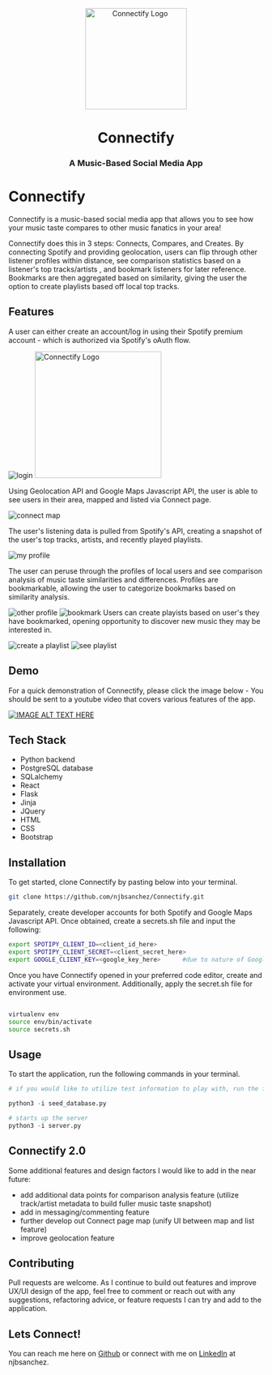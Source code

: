 <p align="center">
  <img width="200" src="https://i.ibb.co/CV47pR3/logo-point.png" alt="Connectify Logo">

</p>

<h1 align="center">
    Connectify
</h1>
<h3 align="center">
    A Music-Based Social Media App
</h3>

# Connectify

Connectify is a music-based social media app that allows you to see how your music taste compares to other music fanatics in your area! 

Connectify does this in 3 steps: Connects, Compares, and Creates. By connecting Spotify and providing geolocation,  users can flip through other listener profiles within distance, see comparison statistics based on a listener's top tracks/artists , and bookmark listeners for later reference. Bookmarks are then aggregated based on similarity, giving the user the option to create playlists based off local top tracks.

## Features

A user can either create an account/log in using their Spotify premium account - which is authorized via Spotify's oAuth flow.

![login](https://media.giphy.com/media/iVadCUYD5cgST9KqhA/giphy.gif)
<img height="250" src="https://i.ibb.co/zJp0NJH/Screen-Shot-2021-07-07-at-11-04-23-AM.png" alt="Connectify Logo">

Using Geolocation API and Google Maps Javascript API, the user is able to see users in their area, mapped and listed via Connect page.

![connect map](https://media.giphy.com/media/paafF5u3T7EmW1spve/giphy.gif)

 The user's listening data is pulled from Spotify's API, creating a snapshot of the user's top tracks, artists, and recently played playlists.

![my profile](https://media.giphy.com/media/Ga8oMboFCL3SMAwcFD/giphy.gif)

The user can peruse through the profiles of local users and see comparison analysis of music taste similarities and differences. Profiles are bookmarkable, allowing the user to categorize bookmarks based on similarity analysis.

![other profile](https://media.giphy.com/media/6AfJ7iM51loKymS8yW/giphy.gif)
![bookmark](https://media.giphy.com/media/lMAKBzXpR9dMK2hdyM/giphy.gif)
Users can create playists based on user's they have bookmarked, opening opportunity to discover new music they may be interested in.

![create a playlist](https://media.giphy.com/media/J0YRRz5OglN1xT1aP5/giphy.gif)
![see playlist](https://media.giphy.com/media/yyUdjy0ElHVAuwszlE/giphy.gif)

## Demo

For a quick demonstration of Connectify, please click the image below - You should be sent to a youtube video that covers various features of the app.

[![IMAGE ALT TEXT HERE](https://img.youtube.com/vi/s4K1UPxAdaM/0.jpg)](https://www.youtube.com/watch?v=s4K1UPxAdaM)


## Tech Stack

- Python backend
- PostgreSQL database
- SQLalchemy
- React
- Flask
- Jinja
- JQuery
- HTML
- CSS
- Bootstrap

## Installation

To get started, clone Connectify by pasting below into your terminal.

```bash
git clone https://github.com/njbsanchez/Connectify.git
```


Separately, create developer accounts for both Spotify and Google Maps Javascript API. Once obtained, create a secrets.sh file and input the following:

```bash
export SPOTIPY_CLIENT_ID=<client_id_here>
export SPOTIPY_CLIENT_SECRET=<client_secret_here>
export GOOGLE_CLIENT_KEY=<google_key_here>      #due to nature of Google's API, there is no need for a client secret key.
```
Once you have Connectify opened in your preferred code editor, create and activate your virtual environment. Additionally, apply the secret.sh file for environment use.

```bash

virtualenv env
source env/bin/activate
source secrets.sh

```


## Usage

To start the application, run the following commands in your terminal.

```python
# if you would like to utilize test information to play with, run the following:

python3 -i seed_database.py

# starts up the server
python3 -i server.py
```

## Connectify 2.0

Some additional features and design factors I would like to add in the near future:
- add additional data points for comparison analysis feature (utilize track/artist metadata to build fuller music taste snapshot)
- add in messaging/commenting feature
- further develop out Connect page map (unify UI between map and list feature)
- improve geolocation feature

## Contributing

Pull requests are welcome. As I continue to build out features and improve UX/UI design of the app, feel free to comment or reach out with any suggestions, refactoring advice, or feature requests I can try and add to the application.

## Lets Connect!

You can reach me here on [Github](https://github.com/njbsanchez/Connectify) or connect with me on [LinkedIn](https://www.linkedin.com/in/njbsanchez/) at njbsanchez.

